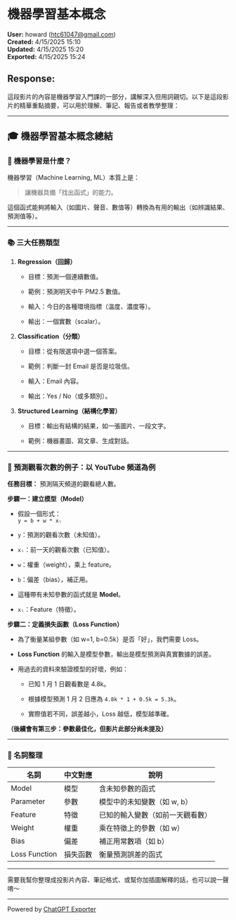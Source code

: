 # 機器學習基本概念

**User:** howard (htc61047@gmail.com)  
**Created:** 4/15/2025 15:10  
**Updated:** 4/15/2025 15:20  
**Exported:** 4/15/2025 15:24  

## Response:
這段影片的內容是機器學習入門課的一部分，講解深入但用詞親切。以下是這段影片的精華重點摘要，可以用於理解、筆記、報告或者教學整理：

* * *

🎓 機器學習基本概念總結
-------------

### 🌟 機器學習是什麼？

機器學習（Machine Learning, ML）本質上是：

> 讓機器具備「找出函式」的能力。

這個函式能夠將輸入（如圖片、聲音、數值等）轉換為有用的輸出（如辨識結果、預測值等）。

* * *

### 📚 三大任務類型

1.  **Regression（回歸）**
    
    *   目標：預測一個連續數值。
        
    *   範例：預測明天中午 PM2.5 數值。
        
    *   輸入：今日的各種環境指標（溫度、濃度等）。
        
    *   輸出：一個實數（scalar）。
        
2.  **Classification（分類）**
    
    *   目標：從有限選項中選一個答案。
        
    *   範例：判斷一封 Email 是否是垃圾信。
        
    *   輸入：Email 內容。
        
    *   輸出：Yes / No（或多類別）。
        
3.  **Structured Learning（結構化學習）**
    
    *   目標：輸出有結構的結果，如一張圖片、一段文字。
        
    *   範例：機器畫圖、寫文章、生成對話。
        

* * *

### 🧠 預測觀看次數的例子：以 YouTube 頻道為例

**任務目標：** 預測隔天頻道的觀看總人數。

**步驟一：建立模型（Model）**

*   假設一個形式：  
    `y = b + w * xₗ`
    
*   `y`：預測的觀看次數（未知值）。
    
*   `xₗ`：前一天的觀看次數（已知值）。
    
*   `w`：權重（weight），乘上 feature。
    
*   `b`：偏差（bias），補正用。
    
*   這種帶有未知參數的函式就是 **Model**。
    
*   `xₗ`：Feature（特徵）。
    

**步驟二：定義損失函數（Loss Function）**

*   為了衡量某組參數（如 w=1, b=0.5k）是否「好」，我們需要 Loss。
    
*   **Loss Function** 的輸入是模型參數，輸出是模型預測與真實數據的誤差。
    
*   用過去的資料來驗證模型的好壞，例如：
    
    *   已知 1 月 1 日觀看數是 4.8k。
        
    *   根據模型預測 1 月 2 日應為 `4.8k * 1 + 0.5k = 5.3k`。
        
    *   實際值若不同，誤差越小，Loss 越低，模型越準確。
        

**（後續會有第三步：參數最佳化，但影片此部分尚未提及）**

* * *

### 🔑 名詞整理

| 名詞 | 中文對應 | 說明 |
| --- | --- | --- |
| Model | 模型 | 含未知參數的函式 |
| Parameter | 參數 | 模型中的未知變數（如 w, b） |
| Feature | 特徵 | 已知的輸入變數（如前一天觀看數） |
| Weight | 權重 | 乘在特徵上的參數（如 w） |
| Bias | 偏差 | 補正用常數項（如 b） |
| Loss Function | 損失函數 | 衡量預測誤差的函式 |

* * *

需要我幫你整理成投影片內容、筆記格式、或幫你加插圖解釋的話，也可以說一聲唷～



---
Powered by [ChatGPT Exporter](https://www.chatgptexporter.com)